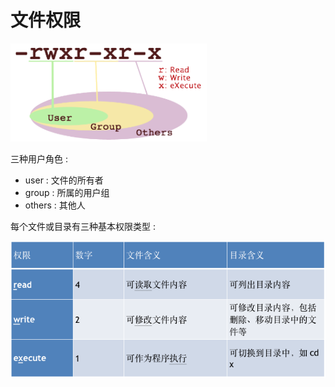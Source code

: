 # 文件权限

![](/assets/wenjianquanxian.png)

三种用户角色 :

* user : 文件的所有者
* group : 所属的用户组
* others : 其他人

每个文件或目录有三种基本权限类型 : 

![](/assets/qianxianleixing.png)



